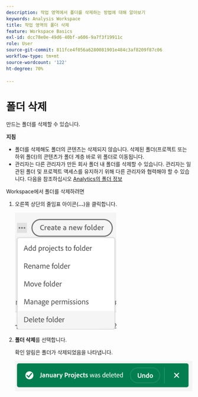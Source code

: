 ```yaml
---
description: 작업 영역에서 폴더를 삭제하는 방법에 대해 알아보기
keywords: Analysis Workspace
title: 작업 영역의 폴더 삭제
feature: Workspace Basics
exl-id: dcc78e0e-49d6-40bf-a606-9a7f3f19911c
role: User
source-git-commit: 811fce4f056a6280081901e484c3af8209f87c06
workflow-type: tm+mt
source-wordcount: '122'
ht-degree: 70%

---
```



# 폴더 삭제

만드는 폴더를 삭제할 수 있습니다.

**지침**

* 폴더를 삭제해도 폴더의 콘텐츠는 삭제되지 않습니다. 삭제된 폴더(프로젝트 또는 하위 폴더)의 콘텐츠가 폴더 계층 바로 위 폴더로 이동됩니다.
* 관리자는 다른 관리자가 만든 회사 폴더 내 폴더를 삭제할 수 있습니다. 관리자는 일관된 폴더 및 프로젝트 액세스를 유지하기 위해 다른 관리자와 협력해야 할 수 있습니다. 다음을 참조하십시오 [Analytics의 폴더 정보](/help/analysis-workspace/build-workspace-project/workspace-folders/about-folders.md)

Workspace에서 폴더를 삭제하려면

1. 오른쪽 상단의 줄임표 아이콘(**...**)을 클릭합니다.

   ![줄임표 아이콘 드롭다운 옵션](/help/analysis-workspace/build-workspace-project/assets/select-delete-folder.png)

2. **폴더 삭제**&#x200B;를 선택합니다.

   확인 알림은 폴더가 삭제되었음을 나타냅니다.

   ![폴더 삭제 확인 알림입니다.](/help/analysis-workspace/build-workspace-project/assets/deleted-folder.png)

